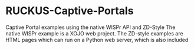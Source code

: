 # RUCKUS-Captive-Portals
Captive Portal examples using the native WISPr API and ZD-Style
The native WISPr example is a XOJO web project. The ZD-style examples are HTML pages which can run on a Python web server, which is also included
